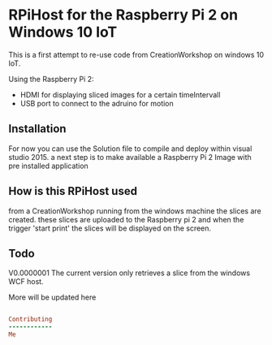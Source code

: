 RPiHost for the Raspberry Pi 2 on Windows 10 IoT
=============
This is a first attempt to re-use code from CreationWorkshop on windows 10 IoT.

Using the Raspberry Pi 2:
- HDMI for displaying sliced images for a certain timeIntervall 
- USB port to connect to the adruino for motion


Installation
-----------
For now you can use the Solution file to compile and deploy within visual studio 2015.
a next step is to make available a Raspberry Pi 2 Image with pre installed application

How is this RPiHost used
-----
from a CreationWorkshop running from the windows machine the slices are created.
these slices are uploaded to the Raspberry pi 2 and when the trigger 'start print' the slices will be displayed on the screen.

Todo
-----
V0.0000001
The current version only retrieves a slice from the windows WCF host.

More will be updated here

```ruby

Contributing
------------
Me
